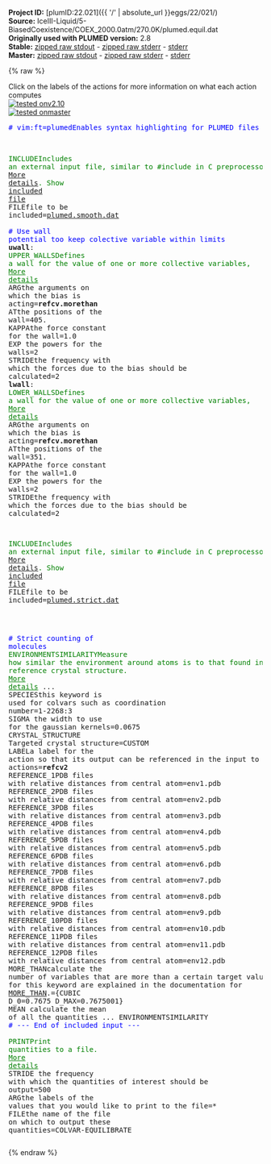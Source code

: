 **Project ID:** [plumID:22.021]({{ '/' | absolute_url }}eggs/22/021/)  
**Source:** IceIII-Liquid/5-BiasedCoexistence/COEX_2000.0atm/270.0K/plumed.equil.dat  
**Originally used with PLUMED version:** 2.8  
**Stable:** [zipped raw stdout](plumed.equil.dat.plumed.stdout.txt.zip) - [zipped raw stderr](plumed.equil.dat.plumed.stderr.txt.zip) - [stderr](plumed.equil.dat.plumed.stderr)  
**Master:** [zipped raw stdout](plumed.equil.dat.plumed_master.stdout.txt.zip) - [zipped raw stderr](plumed.equil.dat.plumed_master.stderr.txt.zip) - [stderr](plumed.equil.dat.plumed_master.stderr)  

{% raw %}
<div class="plumedpreheader">
<div class="headerInfo" id="value_details_data/IceIII-Liquid/5-BiasedCoexistence/COEX_2000.0atm/270.0K/plumed.equil.dat"> Click on the labels of the actions for more information on what each action computes </div>
<div class="containerBadge">
<div class="headerBadge"><a href="plumed.equil.dat.plumed.stderr"><img src="https://img.shields.io/badge/v2.10-passing-green.svg" alt="tested onv2.10" /></a></div>
<div class="headerBadge"><a href="plumed.equil.dat.plumed_master.stderr"><img src="https://img.shields.io/badge/master-passing-green.svg" alt="tested onmaster" /></a></div>
</div>
</div>
<pre class="plumedlisting">
<span class="plumedtooltip" style="color:blue"># vim:ft=plumed<span class="right">Enables syntax highlighting for PLUMED files in vim. See <a href="https://www.plumed.org/doc-master/user-doc/html/vim">here for more details. </a><i></i></span></span>

<br/><span id="data/IceIII-Liquid/5-BiasedCoexistence/COEX_2000.0atm/270.0K/plumed.equil.datplumed.smooth.dat_short"><span class="plumedtooltip" style="color:green">INCLUDE<span class="right">Includes an external input file, similar to #include in C preprocessor. <a href="https://www.plumed.org/doc-master/user-doc/html/INCLUDE">More details</a>. Show <a class="toggler" href='javascript:;' onclick='toggleDisplay("data/IceIII-Liquid/5-BiasedCoexistence/COEX_2000.0atm/270.0K/plumed.equil.datplumed.smooth.dat");'>included file</a><i></i></span></span> <span class="plumedtooltip">FILE<span class="right">file to be included<i></i></span></span>=<a class="toggler" href='javascript:;' onclick='toggleDisplay("data/IceIII-Liquid/5-BiasedCoexistence/COEX_2000.0atm/270.0K/plumed.equil.datplumed.smooth.dat");'>plumed.smooth.dat</a>
</span><span id="data/IceIII-Liquid/5-BiasedCoexistence/COEX_2000.0atm/270.0K/plumed.equil.datplumed.smooth.dat_long" style="display:none;"><span style="color:blue" class="comment"># The command:
</span><span class="toggler" style="color:red" onclick='toggleDisplay("data/IceIII-Liquid/5-BiasedCoexistence/COEX_2000.0atm/270.0K/plumed.equil.datplumed.smooth.dat")'># INCLUDE FILE=plumed.smooth.dat
</span><span style="color:blue" class="comment"># ensures PLUMED loads the contents of the file called plumed.smooth.dat</span>
<span style="color:blue" class="comment"># The contents of this file are shown below (click the red comment to hide them).</span>
<br/><span style="color:blue" class="comment">#Smooth counting of ice molecules</span>
<span style="display:none;" id="data/IceIII-Liquid/5-BiasedCoexistence/COEX_2000.0atm/270.0K/plumed.equil.datplumed.smooth.dat">The INCLUDE action with label <b>plumed.smooth.dat</b> calculates something</span><span class="plumedtooltip" style="color:green">ENVIRONMENTSIMILARITY<span class="right">Measure how similar the environment around atoms is to that found in some reference crystal structure. <a href="https://www.plumed.org/doc-master/user-doc/html/ENVIRONMENTSIMILARITY" style="color:green">More details</a><i></i></span></span> ...
 <span class="plumedtooltip">SPECIES<span class="right">this keyword is used for colvars such as coordination number<i></i></span></span>=1-2268:3
 <span class="plumedtooltip">SIGMA<span class="right"> the width to use for the gaussian kernels<i></i></span></span>=0.0675
 <span class="plumedtooltip">CRYSTAL_STRUCTURE<span class="right"> Targeted crystal structure<i></i></span></span>=CUSTOM
 <span class="plumedtooltip">LABEL<span class="right">a label for the action so that its output can be referenced in the input to other actions<i></i></span></span>=<b name="data/IceIII-Liquid/5-BiasedCoexistence/COEX_2000.0atm/270.0K/plumed.equil.datrefcv" onclick='showPath("data/IceIII-Liquid/5-BiasedCoexistence/COEX_2000.0atm/270.0K/plumed.equil.dat","data/IceIII-Liquid/5-BiasedCoexistence/COEX_2000.0atm/270.0K/plumed.equil.datrefcv","data/IceIII-Liquid/5-BiasedCoexistence/COEX_2000.0atm/270.0K/plumed.equil.datrefcv","brown")'>refcv</b>
 <span class="plumedtooltip">REFERENCE_1<span class="right">PDB files with relative distances from central atom<i></i></span></span>=env1.pdb
 <span class="plumedtooltip">REFERENCE_2<span class="right">PDB files with relative distances from central atom<i></i></span></span>=env2.pdb
 <span class="plumedtooltip">REFERENCE_3<span class="right">PDB files with relative distances from central atom<i></i></span></span>=env3.pdb
 <span class="plumedtooltip">REFERENCE_4<span class="right">PDB files with relative distances from central atom<i></i></span></span>=env4.pdb
 <span class="plumedtooltip">REFERENCE_5<span class="right">PDB files with relative distances from central atom<i></i></span></span>=env5.pdb
 <span class="plumedtooltip">REFERENCE_6<span class="right">PDB files with relative distances from central atom<i></i></span></span>=env6.pdb
 <span class="plumedtooltip">REFERENCE_7<span class="right">PDB files with relative distances from central atom<i></i></span></span>=env7.pdb
 <span class="plumedtooltip">REFERENCE_8<span class="right">PDB files with relative distances from central atom<i></i></span></span>=env8.pdb
 <span class="plumedtooltip">REFERENCE_9<span class="right">PDB files with relative distances from central atom<i></i></span></span>=env9.pdb
 <span class="plumedtooltip">REFERENCE_10<span class="right">PDB files with relative distances from central atom<i></i></span></span>=env10.pdb
 <span class="plumedtooltip">REFERENCE_11<span class="right">PDB files with relative distances from central atom<i></i></span></span>=env11.pdb
 <span class="plumedtooltip">REFERENCE_12<span class="right">PDB files with relative distances from central atom<i></i></span></span>=env12.pdb
 <span class="plumedtooltip">MORE_THAN<span class="right">calculate the number of variables that are more than a certain target value. Options for this keyword are explained in the documentation for <a href="https://www.plumed.org/doc-master/user-doc/html/MORE_THAN">MORE_THAN</a>.<i></i></span></span>={CUBIC D_0=0.6075 D_MAX=0.9675}
 <span class="plumedtooltip">MEAN<span class="right"> calculate the mean of all the quantities<i></i></span></span>
... ENVIRONMENTSIMILARITY
<span style="color:blue"># --- End of included input --- </span></span><br/><span style="color:blue" class="comment"># Use wall potential too keep colective variable within limits</span>
<span style="display:none;" id="data/IceIII-Liquid/5-BiasedCoexistence/COEX_2000.0atm/270.0K/plumed.equil.datrefcv">The ENVIRONMENTSIMILARITY action with label <b>refcv</b> calculates the following quantities:<table  align="center" frame="void" width="95%" cellpadding="5%"><tr><td width="5%"><b> Quantity </b>  </td><td><b> Description </b> </td></tr><tr><td width="5%">refcv.value</td><td>the environmental similar parameter for each of the input atoms</td></tr><tr><td width="5%">refcv.morethan</td><td>the number of colvars that have a value more than a threshold</td></tr><tr><td width="5%">refcv.mean</td><td>the mean of the colvars</td></tr></table></span><b name="data/IceIII-Liquid/5-BiasedCoexistence/COEX_2000.0atm/270.0K/plumed.equil.datuwall" onclick='showPath("data/IceIII-Liquid/5-BiasedCoexistence/COEX_2000.0atm/270.0K/plumed.equil.dat","data/IceIII-Liquid/5-BiasedCoexistence/COEX_2000.0atm/270.0K/plumed.equil.datuwall","data/IceIII-Liquid/5-BiasedCoexistence/COEX_2000.0atm/270.0K/plumed.equil.datuwall","brown")'>uwall</b>: <span class="plumedtooltip" style="color:green">UPPER_WALLS<span class="right">Defines a wall for the value of one or more collective variables, <a href="https://www.plumed.org/doc-master/user-doc/html/UPPER_WALLS" style="color:green">More details</a><i></i></span></span> <span class="plumedtooltip">ARG<span class="right">the arguments on which the bias is acting<i></i></span></span>=<b name="data/IceIII-Liquid/5-BiasedCoexistence/COEX_2000.0atm/270.0K/plumed.equil.datrefcv">refcv.morethan</b> <span class="plumedtooltip">AT<span class="right">the positions of the wall<i></i></span></span>=405. <span class="plumedtooltip">KAPPA<span class="right">the force constant for the wall<i></i></span></span>=1.0 <span class="plumedtooltip">EXP<span class="right"> the powers for the walls<i></i></span></span>=2 <span class="plumedtooltip">STRIDE<span class="right">the frequency with which the forces due to the bias should be calculated<i></i></span></span>=2
<span style="display:none;" id="data/IceIII-Liquid/5-BiasedCoexistence/COEX_2000.0atm/270.0K/plumed.equil.datuwall">The UPPER_WALLS action with label <b>uwall</b> calculates the following quantities:<table  align="center" frame="void" width="95%" cellpadding="5%"><tr><td width="5%"><b> Quantity </b>  </td><td><b> Description </b> </td></tr><tr><td width="5%">uwall.bias</td><td>the instantaneous value of the bias potential</td></tr><tr><td width="5%">uwall.force2</td><td>the instantaneous value of the squared force due to this bias potential</td></tr></table></span><b name="data/IceIII-Liquid/5-BiasedCoexistence/COEX_2000.0atm/270.0K/plumed.equil.datlwall" onclick='showPath("data/IceIII-Liquid/5-BiasedCoexistence/COEX_2000.0atm/270.0K/plumed.equil.dat","data/IceIII-Liquid/5-BiasedCoexistence/COEX_2000.0atm/270.0K/plumed.equil.datlwall","data/IceIII-Liquid/5-BiasedCoexistence/COEX_2000.0atm/270.0K/plumed.equil.datlwall","brown")'>lwall</b>: <span class="plumedtooltip" style="color:green">LOWER_WALLS<span class="right">Defines a wall for the value of one or more collective variables, <a href="https://www.plumed.org/doc-master/user-doc/html/LOWER_WALLS" style="color:green">More details</a><i></i></span></span> <span class="plumedtooltip">ARG<span class="right">the arguments on which the bias is acting<i></i></span></span>=<b name="data/IceIII-Liquid/5-BiasedCoexistence/COEX_2000.0atm/270.0K/plumed.equil.datrefcv">refcv.morethan</b> <span class="plumedtooltip">AT<span class="right">the positions of the wall<i></i></span></span>=351. <span class="plumedtooltip">KAPPA<span class="right">the force constant for the wall<i></i></span></span>=1.0 <span class="plumedtooltip">EXP<span class="right"> the powers for the walls<i></i></span></span>=2 <span class="plumedtooltip">STRIDE<span class="right">the frequency with which the forces due to the bias should be calculated<i></i></span></span>=2

<span style="display:none;" id="data/IceIII-Liquid/5-BiasedCoexistence/COEX_2000.0atm/270.0K/plumed.equil.datlwall">The LOWER_WALLS action with label <b>lwall</b> calculates the following quantities:<table  align="center" frame="void" width="95%" cellpadding="5%"><tr><td width="5%"><b> Quantity </b>  </td><td><b> Description </b> </td></tr><tr><td width="5%">lwall.bias</td><td>the instantaneous value of the bias potential</td></tr><tr><td width="5%">lwall.force2</td><td>the instantaneous value of the squared force due to this bias potential</td></tr></table></span><span id="data/IceIII-Liquid/5-BiasedCoexistence/COEX_2000.0atm/270.0K/plumed.equil.datplumed.strict.dat_short"><span class="plumedtooltip" style="color:green">INCLUDE<span class="right">Includes an external input file, similar to #include in C preprocessor. <a href="https://www.plumed.org/doc-master/user-doc/html/INCLUDE">More details</a>. Show <a class="toggler" href='javascript:;' onclick='toggleDisplay("data/IceIII-Liquid/5-BiasedCoexistence/COEX_2000.0atm/270.0K/plumed.equil.datplumed.strict.dat");'>included file</a><i></i></span></span> <span class="plumedtooltip">FILE<span class="right">file to be included<i></i></span></span>=<a class="toggler" href='javascript:;' onclick='toggleDisplay("data/IceIII-Liquid/5-BiasedCoexistence/COEX_2000.0atm/270.0K/plumed.equil.datplumed.strict.dat");'>plumed.strict.dat</a>
</span><span id="data/IceIII-Liquid/5-BiasedCoexistence/COEX_2000.0atm/270.0K/plumed.equil.datplumed.strict.dat_long" style="display:none;"><span style="color:blue" class="comment"># The command:
</span><span class="toggler" style="color:red" onclick='toggleDisplay("data/IceIII-Liquid/5-BiasedCoexistence/COEX_2000.0atm/270.0K/plumed.equil.datplumed.strict.dat")'># INCLUDE FILE=plumed.strict.dat
</span><span style="color:blue" class="comment"># ensures PLUMED loads the contents of the file called plumed.strict.dat</span>
<span style="color:blue" class="comment"># The contents of this file are shown below (click the red comment to hide them).</span>

<br/><span style="color:blue" class="comment"># Strict counting of molecules</span>
<span style="display:none;" id="data/IceIII-Liquid/5-BiasedCoexistence/COEX_2000.0atm/270.0K/plumed.equil.datplumed.strict.dat">The INCLUDE action with label <b>plumed.strict.dat</b> calculates something</span><span class="plumedtooltip" style="color:green">ENVIRONMENTSIMILARITY<span class="right">Measure how similar the environment around atoms is to that found in some reference crystal structure. <a href="https://www.plumed.org/doc-master/user-doc/html/ENVIRONMENTSIMILARITY" style="color:green">More details</a><i></i></span></span> ...
 <span class="plumedtooltip">SPECIES<span class="right">this keyword is used for colvars such as coordination number<i></i></span></span>=1-2268:3
 <span class="plumedtooltip">SIGMA<span class="right"> the width to use for the gaussian kernels<i></i></span></span>=0.0675
 <span class="plumedtooltip">CRYSTAL_STRUCTURE<span class="right"> Targeted crystal structure<i></i></span></span>=CUSTOM
 <span class="plumedtooltip">LABEL<span class="right">a label for the action so that its output can be referenced in the input to other actions<i></i></span></span>=<b name="data/IceIII-Liquid/5-BiasedCoexistence/COEX_2000.0atm/270.0K/plumed.equil.datrefcv2" onclick='showPath("data/IceIII-Liquid/5-BiasedCoexistence/COEX_2000.0atm/270.0K/plumed.equil.dat","data/IceIII-Liquid/5-BiasedCoexistence/COEX_2000.0atm/270.0K/plumed.equil.datrefcv2","data/IceIII-Liquid/5-BiasedCoexistence/COEX_2000.0atm/270.0K/plumed.equil.datrefcv2","brown")'>refcv2</b>
 <span class="plumedtooltip">REFERENCE_1<span class="right">PDB files with relative distances from central atom<i></i></span></span>=env1.pdb
 <span class="plumedtooltip">REFERENCE_2<span class="right">PDB files with relative distances from central atom<i></i></span></span>=env2.pdb
 <span class="plumedtooltip">REFERENCE_3<span class="right">PDB files with relative distances from central atom<i></i></span></span>=env3.pdb
 <span class="plumedtooltip">REFERENCE_4<span class="right">PDB files with relative distances from central atom<i></i></span></span>=env4.pdb
 <span class="plumedtooltip">REFERENCE_5<span class="right">PDB files with relative distances from central atom<i></i></span></span>=env5.pdb
 <span class="plumedtooltip">REFERENCE_6<span class="right">PDB files with relative distances from central atom<i></i></span></span>=env6.pdb
 <span class="plumedtooltip">REFERENCE_7<span class="right">PDB files with relative distances from central atom<i></i></span></span>=env7.pdb
 <span class="plumedtooltip">REFERENCE_8<span class="right">PDB files with relative distances from central atom<i></i></span></span>=env8.pdb
 <span class="plumedtooltip">REFERENCE_9<span class="right">PDB files with relative distances from central atom<i></i></span></span>=env9.pdb
 <span class="plumedtooltip">REFERENCE_10<span class="right">PDB files with relative distances from central atom<i></i></span></span>=env10.pdb
 <span class="plumedtooltip">REFERENCE_11<span class="right">PDB files with relative distances from central atom<i></i></span></span>=env11.pdb
 <span class="plumedtooltip">REFERENCE_12<span class="right">PDB files with relative distances from central atom<i></i></span></span>=env12.pdb
 <span class="plumedtooltip">MORE_THAN<span class="right">calculate the number of variables that are more than a certain target value. Options for this keyword are explained in the documentation for <a href="https://www.plumed.org/doc-master/user-doc/html/MORE_THAN">MORE_THAN</a>.<i></i></span></span>={CUBIC D_0=0.7675 D_MAX=0.7675001}
 <span class="plumedtooltip">MEAN<span class="right"> calculate the mean of all the quantities<i></i></span></span>
... ENVIRONMENTSIMILARITY
<span style="color:blue"># --- End of included input --- </span></span><br/><span style="display:none;" id="data/IceIII-Liquid/5-BiasedCoexistence/COEX_2000.0atm/270.0K/plumed.equil.datrefcv2">The ENVIRONMENTSIMILARITY action with label <b>refcv2</b> calculates the following quantities:<table  align="center" frame="void" width="95%" cellpadding="5%"><tr><td width="5%"><b> Quantity </b>  </td><td><b> Description </b> </td></tr><tr><td width="5%">refcv2.value</td><td>the environmental similar parameter for each of the input atoms</td></tr><tr><td width="5%">refcv2.morethan</td><td>the number of colvars that have a value more than a threshold</td></tr><tr><td width="5%">refcv2.mean</td><td>the mean of the colvars</td></tr></table></span><span class="plumedtooltip" style="color:green">PRINT<span class="right">Print quantities to a file. <a href="https://www.plumed.org/doc-master/user-doc/html/PRINT" style="color:green">More details</a><i></i></span></span> <span class="plumedtooltip">STRIDE<span class="right"> the frequency with which the quantities of interest should be output<i></i></span></span>=500  <span class="plumedtooltip">ARG<span class="right">the labels of the values that you would like to print to the file<i></i></span></span>=* <span class="plumedtooltip">FILE<span class="right">the name of the file on which to output these quantities<i></i></span></span>=COLVAR-EQUILIBRATE
</pre>
{% endraw %}
